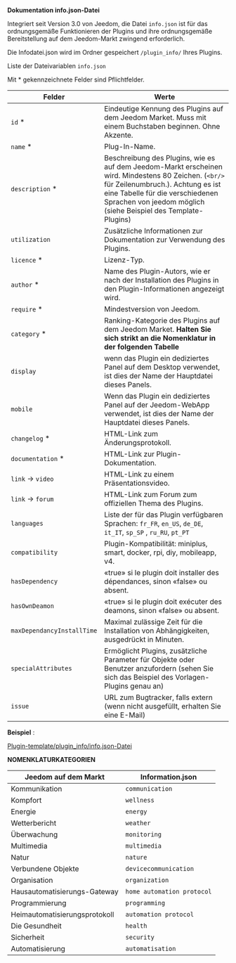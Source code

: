 **Dokumentation info.json-Datei**

Integriert seit Version 3.0 von Jeedom, die Datei ``info.json`` ist für das ordnungsgemäße Funktionieren der Plugins und ihre ordnungsgemäße Bereitstellung auf dem Jeedom-Markt zwingend erforderlich.

Die Infodatei.json wird im Ordner gespeichert ``/plugin_info/`` Ihres Plugins.

Liste der Dateivariablen ``info.json``

Mit * gekennzeichnete Felder sind Pflichtfelder.

Felder                   | Werte                                                                                                                   |
------------------------ | ------------------------------------------------------------------------------------------------------------------------- |
``id`` *                     | Eindeutige Kennung des Plugins auf dem Jeedom Market. Muss mit einem Buchstaben beginnen. Ohne Akzente.                             |
``name`` *                   | Plug-In-Name.                                                                                                            |
``description`` *            | Beschreibung des Plugins, wie es auf dem Jeedom-Markt erscheinen wird. Mindestens 80 Zeichen. (``<br/>`` für Zeilenumbruch.). Achtung es ist eine Tabelle für die verschiedenen Sprachen von jeedom möglich (siehe Beispiel des Template-Plugins)                                  |                                                                                     |
``utilization``                    | Zusätzliche Informationen zur Dokumentation zur Verwendung des Plugins.                                                    |
``licence`` *                | Lizenz-Typ.                                                                                                          |
``author`` *                 | Name des Plugin-Autors, wie er nach der Installation des Plugins in den Plugin-Informationen angezeigt wird.         |
``require`` *                | Mindestversion von Jeedom.                                                                                                |
``category`` *               | Ranking-Kategorie des Plugins auf dem Jeedom Market. **Halten Sie sich strikt an die Nomenklatur in der folgenden Tabelle** |
``display``                  | wenn das Plugin ein dediziertes Panel auf dem Desktop verwendet, ist dies der Name der Hauptdatei dieses Panels.                    |
``mobile``                   | Wenn das Plugin ein dediziertes Panel auf der Jeedom-WebApp verwendet, ist dies der Name der Hauptdatei dieses Panels.   |
``changelog`` *              | HTML-Link zum Änderungsprotokoll.                                                                                              |
``documentation`` *          | HTML-Link zur Plugin-Dokumentation.                                                                                |
``link`` -> ``video``               | HTML-Link zu einem Präsentationsvideo.                                                                                 |
``link`` -> ``forum``               | HTML-Link zum Forum zum offiziellen Thema des Plugins.                                                                  |
``languages``                | Liste der für das Plugin verfügbaren Sprachen: ``fr_FR``, ``en_US``, ``de_DE``, ``it_IT``, ``sp_SP`` , ``ru_RU``, ``pt_PT``            |
``compatibility``            | Plugin-Kompatibilität: miniplus, smart, docker, rpi, diy, mobileapp, v4.                                                   |
``hasDependency``            | «true» si le plugin doit installer des dépendances, sinon «false» ou absent.                                              |
``hasOwnDeamon``             | «true» si le plugin doit exécuter des deamons, sinon «false» ou absent.                                                   |
``maxDependancyInstallTime`` | Maximal zulässige Zeit für die Installation von Abhängigkeiten, ausgedrückt in Minuten.                                            |
``specialAttributes`` | Ermöglicht Plugins, zusätzliche Parameter für Objekte oder Benutzer anzufordern (sehen Sie sich das Beispiel des Vorlagen-Plugins genau an)                                            |
``issue``                    | URL zum Bugtracker, falls extern (wenn nicht ausgefüllt, erhalten Sie eine E-Mail)

**Beispiel** :

[Plugin-template/plugin_info/info.json-Datei](https://github.com/jeedom/plugin-template/blob/master/plugin_info/info.json)

**NOMENKLATURKATEGORIEN**

Jeedom auf dem Markt         | Information.json               |
--------------------- | ----------------------- |
Kommunikation         | ``communication``           |
Kompfort               | ``wellness``                |
Energie               | ``energy``                  |
Wetterbericht                 | ``weather``                 |
Überwachung            | ``monitoring``              |
Multimedia            | ``multimedia``              |
Natur                | ``nature``                  |
Verbundene Objekte      | ``devicecommunication``     |
Organisation          | ``organization``            |
Hausautomatisierungs-Gateway  | ``home automation protocol``|
Programmierung         | ``programming``             |
Heimautomatisierungsprotokoll   | ``automation protocol``     |
Die Gesundheit                 | ``health``                  |
Sicherheit              | ``security``                |
Automatisierung           | ``automatisation``          |
